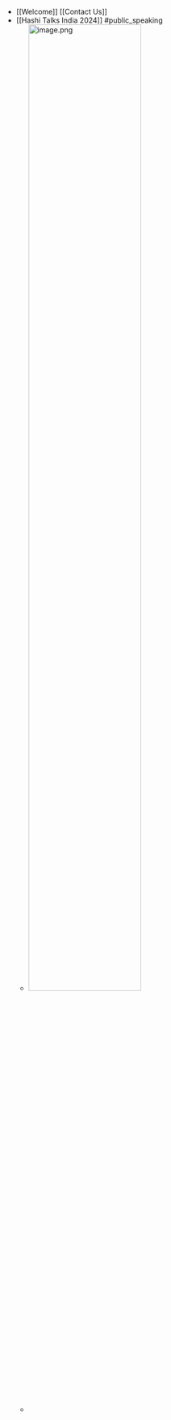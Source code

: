 - [[Welcome]] [[Contact Us]]
- [[Hashi Talks India 2024]] #public_speaking
	- <img src="../assets/image_1732166772272_0.png" alt="image.png" width="70%">
	-